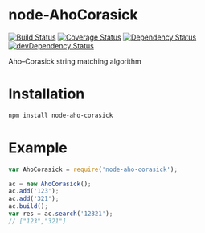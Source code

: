 # node-AhoCorasick
[![Build Status](https://travis-ci.org/luicfer/node-AhoCorasick.svg?branch=master)](https://travis-ci.org/luicfer/node-AhoCorasick)
[![Coverage Status](https://coveralls.io/repos/luicfer/node-AhoCorasick/badge.svg)](https://coveralls.io/r/luicfer/node-AhoCorasick)
[![Dependency Status](https://david-dm.org/luicfer/node-AhoCorasick.svg)](https://david-dm.org/luicfer/node-AhoCorasick)
[![devDependency Status](https://david-dm.org/luicfer/node-AhoCorasick/dev-status.svg)](https://david-dm.org/luicfer/node-AhoCorasick#info=devDependencies)

Aho–Corasick string matching algorithm
# Installation

```bash
npm install node-aho-corasick
```

# Example

```js
var AhoCorasick = require('node-aho-corasick');

ac = new AhoCorasick();
ac.add('123');
ac.add('321');
ac.build();
var res = ac.search('12321');
// ["123","321"]

```

